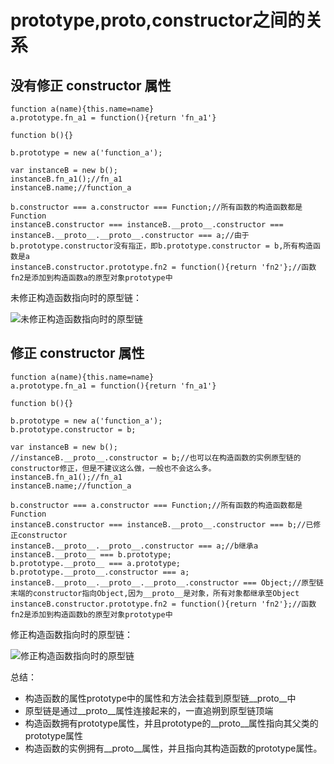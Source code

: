 # prototype,__proto__,constructor之间的关系

## 没有修正 constructor 属性

```
function a(name){this.name=name}
a.prototype.fn_a1 = function(){return 'fn_a1'}

function b(){}

b.prototype = new a('function_a');

var instanceB = new b();
instanceB.fn_a1();//fn_a1
instanceB.name;//function_a

b.constructor === a.constructor === Function;//所有函数的构造函数都是Function
instanceB.constructor === instanceB.__proto__.constructor === instanceB.__proto__.__proto__.constructor === a;//由于b.prototype.constructor没有指正，即b.prototype.constructor = b,所有构造函数是a
instanceB.constructor.prototype.fn2 = function(){return 'fn2'};//函数fn2是添加到构造函数a的原型对象prototype中
```

未修正构造函数指向时的原型链：

![未修正构造函数指向时的原型链](https://mmbiz.qlogo.cn/mmbiz/E7ia3F4UicMxicaqSDqsmE7HFSc3K1wqVmVAXWs7muRhWbNMKBXvNyWNVysccB6StwAiclIEG13pca9eJEicGS4TWYQ/0?wx_fmt=jpeg)

## 修正 constructor 属性

```
function a(name){this.name=name}
a.prototype.fn_a1 = function(){return 'fn_a1'}

function b(){}

b.prototype = new a('function_a');
b.prototype.constructor = b;

var instanceB = new b();
//instanceB.__proto__.constructor = b;//也可以在构造函数的实例原型链的constructor修正，但是不建议这么做，一般也不会这么多。
instanceB.fn_a1();//fn_a1
instanceB.name;//function_a

b.constructor === a.constructor === Function;//所有函数的构造函数都是Function
instanceB.constructor === instanceB.__proto__.constructor === b;//已修正constructor
instanceB.__proto__.__proto__.constructor === a;//b继承a
instanceB.__proto__ === b.prototype;
b.prototype.__proto__ === a.prototype;
b.prototype.__proto__.constructor === a;
instanceB.__proto__.__proto__.__proto__.constructor === Object;//原型链末端的constructor指向Object,因为__proto__是对象，所有对象都继承至Object
instanceB.constructor.prototype.fn2 = function(){return 'fn2'};//函数fn2是添加到构造函数b的原型对象prototype中
```

修正构造函数指向时的原型链：

![修正构造函数指向时的原型链](https://mmbiz.qlogo.cn/mmbiz/E7ia3F4UicMxicaqSDqsmE7HFSc3K1wqVmV2oSWeqibHJTZ9EKRp6y5KdMjwaJ8SFurIibQNpWIRNqoghnhCCCT2Nlw/0?wx_fmt=jpeg)

总结：

- 构造函数的属性prototype中的属性和方法会挂载到原型链__proto__中
- 原型链是通过__proto__属性连接起来的，一直追朔到原型链顶端
- 构造函数拥有prototype属性，并且prototype的__proto__属性指向其父类的prototype属性
- 构造函数的实例拥有__proto__属性，并且指向其构造函数的prototype属性。
